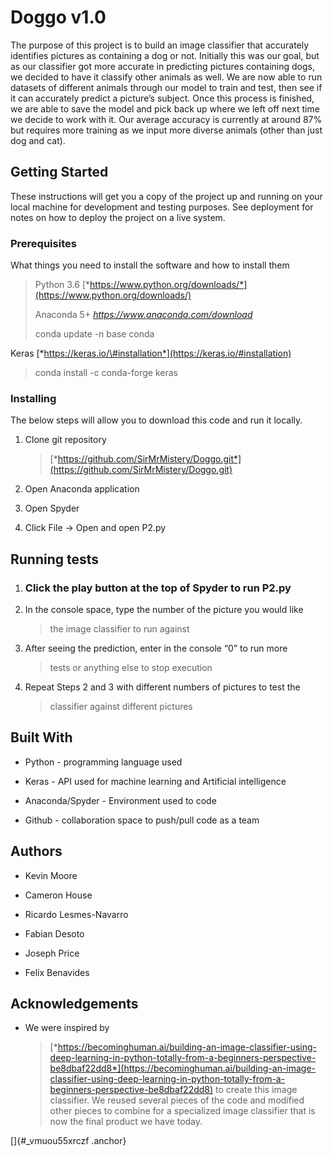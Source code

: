 Doggo v1.0
==========

The purpose of this project is to build an image classifier that
accurately identifies pictures as containing a dog or not. Initially
this was our goal, but as our classifier got more accurate in predicting
pictures containing dogs, we decided to have it classify other animals
as well. We are now able to run datasets of different animals through
our model to train and test, then see if it can accurately predict a
picture’s subject. Once this process is finished, we are able to save
the model and pick back up where we left off next time we decide to work
with it. Our average accuracy is currently at around 87% but requires
more training as we input more diverse animals (other than just dog and
cat).

Getting Started
---------------

These instructions will get you a copy of the project up and running on
your local machine for development and testing purposes. See deployment
for notes on how to deploy the project on a live system.

### Prerequisites

What things you need to install the software and how to install them

> Python 3.6
> [*https://www.python.org/downloads/*](https://www.python.org/downloads/)
>
> Anaconda 5+ *https://www.anaconda.com/download*
>
> conda update -n base conda

Keras
[*https://keras.io/\#installation*](https://keras.io/#installation)

> conda install -c conda-forge keras

### Installing

The below steps will allow you to download this code and run it locally.

1.  Clone git repository
    > [*https://github.com/SirMrMistery/Doggo.git*](https://github.com/SirMrMistery/Doggo.git)

2.  Open Anaconda application

3.  Open Spyder

4.  Click File -&gt; Open and open P2.py

Running tests
-------------

1.  ### Click the play button at the top of Spyder to run P2.py

2.  In the console space, type the number of the picture you would like
    > the image classifier to run against

3.  After seeing the prediction, enter in the console “0” to run more
    > tests or anything else to stop execution

4.  Repeat Steps 2 and 3 with different numbers of pictures to test the
    > classifier against different pictures

Built With
----------

-   Python - programming language used

-   Keras - API used for machine learning and Artificial intelligence

-   Anaconda/Spyder - Environment used to code

-   Github - collaboration space to push/pull code as a team

Authors
-------

-   Kevin Moore

-   Cameron House

-   Ricardo Lesmes-Navarro

-   Fabian Desoto

-   Joseph Price

-   Felix Benavides

Acknowledgements
----------------

-   We were inspired by
    > [*https://becominghuman.ai/building-an-image-classifier-using-deep-learning-in-python-totally-from-a-beginners-perspective-be8dbaf22dd8*](https://becominghuman.ai/building-an-image-classifier-using-deep-learning-in-python-totally-from-a-beginners-perspective-be8dbaf22dd8)
    > to create this image classifier. We reused several pieces of the
    > code and modified other pieces to combine for a specialized image
    > classifier that is now the final product we have today.

[]{#_vmuou55xrczf .anchor}
